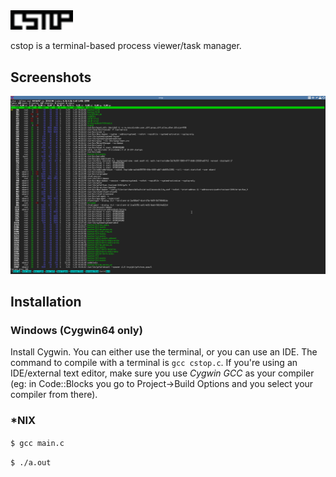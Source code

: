 <img src="img/logo.svg" width=100 height=auto />

cstop is a terminal-based process viewer/task manager.

## Screenshots
![cstop running in an Xterm session](img/screen1.png)

## Installation
### Windows (Cygwin64 only)
Install Cygwin. You can either use the terminal, or you can use an IDE. The command to compile with a terminal is `gcc cstop.c`. If you're using an IDE/external text editor, make sure you use *Cygwin GCC* as your compiler (eg: in Code::Blocks you go to Project->Build Options and you select your compiler from there).

### *NIX
`$ gcc main.c`

`$ ./a.out`
